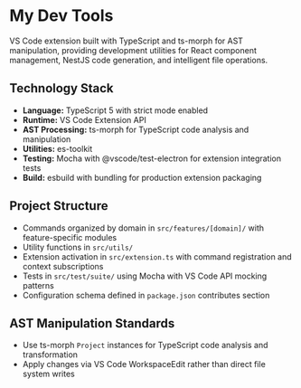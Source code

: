 # My Dev Tools

VS Code extension built with TypeScript and ts-morph for AST manipulation, providing development utilities for React component management, NestJS code generation, and intelligent file operations.

## Technology Stack

-   **Language:** TypeScript 5 with strict mode enabled
-   **Runtime:** VS Code Extension API
-   **AST Processing:** ts-morph for TypeScript code analysis and manipulation
-   **Utilities:** es-toolkit
-   **Testing:** Mocha with @vscode/test-electron for extension integration tests
-   **Build:** esbuild with bundling for production extension packaging

## Project Structure

-   Commands organized by domain in `src/features/[domain]/` with feature-specific modules
-   Utility functions in `src/utils/`
-   Extension activation in `src/extension.ts` with command registration and context subscriptions
-   Tests in `src/test/suite/` using Mocha with VS Code API mocking patterns
-   Configuration schema defined in `package.json` contributes section

## AST Manipulation Standards

-   Use ts-morph `Project` instances for TypeScript code analysis and transformation
-   Apply changes via VS Code WorkspaceEdit rather than direct file system writes
